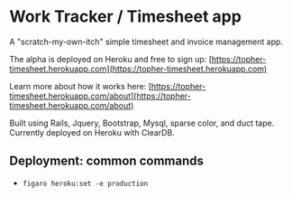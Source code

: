 # Work Tracker / Timesheet app

A "scratch-my-own-itch" simple timesheet and invoice management app.

The alpha is deployed on Heroku and free to sign up: [https://topher-timesheet.herokuapp.com](https://topher-timesheet.herokuapp.com)

Learn more about how it works here: [https://topher-timesheet.herokuapp.com/about](https://topher-timesheet.herokuapp.com/about)

Built using Rails, Jquery, Bootstrap, Mysql, sparse color, and duct tape. Currently deployed on Heroku with ClearDB.

## Deployment: common commands

- `figaro heroku:set -e production`

